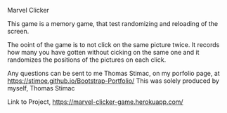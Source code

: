Marvel Clicker

This game is a memory game, that test randomizing and reloading of the screen.

The ooint of the game is to not click on the same picture twice.  It records how many you have gotten without cicking on the same one and it randomizes the positions of the pictures on each click.





Any questions can be sent to me Thomas Stimac, on my porfolio page, at https://stimoe.github.io/Bootstrap-Portfolio/ This was solely produced by myself, Thomas Stimac

Link to Project, https://marvel-clicker-game.herokuapp.com/